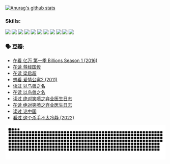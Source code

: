
[![Anurag's github stats](https://github-readme-stats.vercel.app/api?username=w940853815)](https://github.com/anuraghazra/github-readme-stats)

### Skills:

<code><img height="32" src="https://cdn.jsdelivr.net/npm/simple-icons@v5/icons/python.svg"></code>
<code><img height="32" src="https://cdn.jsdelivr.net/npm/simple-icons@v5/icons/javascript.svg"></code>
<code><img height="32" src="https://cdn.jsdelivr.net/npm/simple-icons@v5/icons/django.svg"></code>
<code><img height="32" src="https://cdn.jsdelivr.net/npm/simple-icons@v5/icons/flask.svg"></code>
<code><img height="32" src="https://cdn.jsdelivr.net/npm/simple-icons@v5/icons/vuetify.svg"></code>
<code><img height="32" src="https://cdn.jsdelivr.net/npm/simple-icons@v5/icons/git.svg"></code>
<code><img height="32" src="https://cdn.jsdelivr.net/npm/simple-icons@v5/icons/docker.svg"></code>
<code><img height="32" src="https://cdn.jsdelivr.net/npm/simple-icons@v5/icons/postgresql.svg"></code>
<code><img height="32" src="https://cdn.jsdelivr.net/npm/simple-icons@v5/icons/elasticsearch.svg"></code>
<code><img height="32" src="https://cdn.jsdelivr.net/npm/simple-icons@v5/icons/macos.svg"></code>
<code><img height="32" src="https://cdn.jsdelivr.net/npm/simple-icons@v5/icons/linux.svg"></code>

### 🗣 豆瓣:

<!-- DOUBAN-ACTIVITIES:START -->
- [在看 亿万 第一季 Billions Season 1‎ (2016)](https://www.douban.com/people/136069238/status/3878098700/?_i=53481946)
- [在读 蒋经国传](https://www.douban.com/people/136069238/status/3877458956/?_i=53481946)
- [在读 梁启超](https://www.douban.com/people/136069238/status/3876806133/?_i=53481946)
- [想看 爱情公寓2‎ (2011)](https://www.douban.com/people/136069238/status/3876682115/?_i=53481946)
- [读过 以鸟兽之名](https://www.douban.com/people/136069238/status/3876369302/?_i=53481946)
- [在读 以鸟兽之名](https://www.douban.com/people/136069238/status/3869094471/?_i=53481946)
- [读过 绝对笑喷之弃业医生日志](https://www.douban.com/people/136069238/status/3869093225/?_i=53481946)
- [在读 绝对笑喷之弃业医生日志](https://www.douban.com/people/136069238/status/3862106751/?_i=53481946)
- [读过 论中国](https://www.douban.com/people/136069238/status/3862105795/?_i=53481946)
- [看过 这个杀手不太冷静‎ (2022)](https://www.douban.com/people/136069238/status/3856458693/?_i=53481946)
<!-- DOUBAN-ACTIVITIES:END -->


![Snake animation](https://raw.githubusercontent.com/w940853815/w940853815/output/github-contribution-grid-snake.svg)

<!--
**w940853815/w940853815** is a ✨ _special_ ✨ repository because its `README.md` (this file) appears on your GitHub profile.

Here are some ideas to get you started:

- 🔭 I’m currently working on ...
- 🌱 I’m currently learning ...
- 👯 I’m looking to collaborate on ...
- 🤔 I’m looking for help with ...
- 💬 Ask me about ...
- 📫 How to reach me: ...
- 😄 Pronouns: ...
- ⚡ Fun fact: ...
-->
